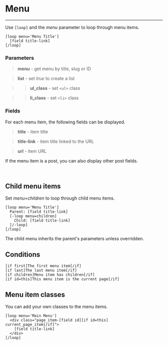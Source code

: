 
# Menu

---

Use `[loop]` and the *menu* parameter to loop through menu items.

~~~
[loop menu='Menu Title']
  [field title-link]
[/loop]
~~~

### Parameters

> **menu** - get menu by title, slug or ID

> **list** - set *true* to create a list

>> **ul_class** - set `<ul>` class

>> **li_class** - set `<li>` class

### Fields

For each menu item, the following fields can be displayed.

> **title** - item title

> **title-link** - item title linked to the URL

> **url** - item URL

If the menu item is a post, you can also display other post fields.

&nbsp;

## Child menu items

Set *menu=children* to loop through child menu items.

~~~
[loop menu='Menu Title']
  Parent: [field title-link]
  [-loop menu=children]
    Child: [field title-link]
  [/-loop]
[/loop]
~~~

The child menu inherits the parent's parameters unless overridden.

## Conditions

~~~
[if first]The first menu item[/if]
[if last]The last menu item[/if]
[if children]Menu item has children[/if]
[if id=this]This menu item is the current page[/if]
~~~

## Menu item classes

You can add your own classes to the menu items.

~~~
[loop menu='Main Menu']
  <div class="page_item-[field id][if id=this] current_page_item[/if]">
    [field title-link]
  </div>
[/loop]
~~~
